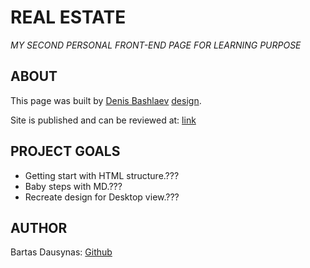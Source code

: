 # REAL ESTATE

_MY SECOND PERSONAL FRONT-END PAGE FOR LEARNING PURPOSE_

## ABOUT

This page was built by [Denis Bashlaev](https://dribbble.com/DenisBashlaev) [design](https://dribbble.com/shots/10172325/attachments/2114690?mode=media).

Site is published and can be reviewed at: [link](https://bartasd.github.io/real_estate/)

## PROJECT GOALS

- Getting start with HTML structure.???
- Baby steps with MD.???
- Recreate design for Desktop view.???

## AUTHOR

Bartas Dausynas: [Github](https://github.com/bartasd)

